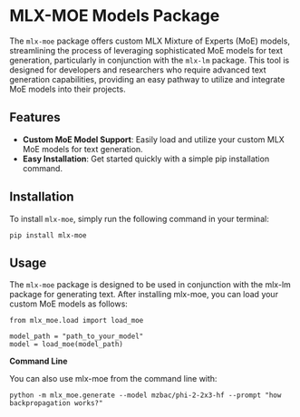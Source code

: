 # MLX-MOE Models Package

The `mlx-moe` package offers custom MLX Mixture of Experts (MoE) models, streamlining the process of leveraging sophisticated MoE models for text generation, particularly in conjunction with the `mlx-lm` package. This tool is designed for developers and researchers who require advanced text generation capabilities, providing an easy pathway to utilize and integrate MoE models into their projects.

## Features

- **Custom MoE Model Support**: Easily load and utilize your custom MLX MoE models for text generation.
- **Easy Installation**: Get started quickly with a simple pip installation command.

## Installation

To install `mlx-moe`, simply run the following command in your terminal:

```shell
pip install mlx-moe
```

## Usage

The `mlx-moe` package is designed to be used in conjunction with the mlx-lm package for generating text. After installing mlx-moe, you can load your custom MoE models as follows:
```
from mlx_moe.load import load_moe

model_path = "path_to_your_model"
model = load_moe(model_path)
```
**Command Line**

You can also use mlx-moe from the command line with:
```
python -m mlx_moe.generate --model mzbac/phi-2-2x3-hf --prompt "how backpropagation works?"
```
